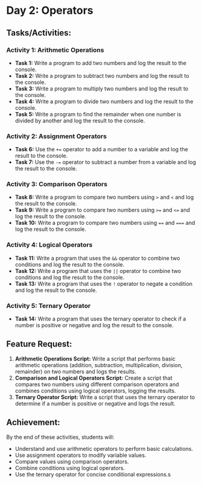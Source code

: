 # Day 2: Operators

## Tasks/Activities:

### Activity 1: Arithmetic Operations

* **Task 1:** Write a program to add two numbers and log the result to the console.
* **Task 2:** Write a program to subtract two numbers and log the result to the console.
* **Task 3:** Write a program to multiply two numbers and log the result to the console.
* **Task 4:** Write a program to divide two numbers and log the result to the console.
* **Task 5:** Write a program to find the remainder when one number is divided by another and log the result to the console.

### Activity 2: Assignment Operators

* **Task 6:** Use the `+=` operator to add a number to a variable and log the result to the console.
* **Task 7:** Use the `-=` operator to subtract a number from a variable and log the result to the console.

### Activity 3: Comparison Operators

* **Task 8:** Write a program to compare two numbers using `>` and `<` and log the result to the console.
* **Task 9:** Write a program to compare two numbers using `>=` and `<=` and log the result to the console.
* **Task 10:** Write a program to compare two numbers using `==` and `===` and log the result to the console.

### Activity 4: Logical Operators

* **Task 11:** Write a program that uses the `&&` operator to combine two conditions and log the result to the console.
* **Task 12:** Write a program that uses the `||` operator to combine two conditions and log the result to the console.
* **Task 13:** Write a program that uses the `!` operator to negate a condition and log the result to the console.

### Activity 5: Ternary Operator

* **Task 14:** Write a program that uses the ternary operator to check if a number is positive or negative and log the result to the console.

## Feature Request:

1. **Arithmetic Operations Script:** Write a script that performs basic arithmetic operations (addition, subtraction, multiplication, division, remainder) on two numbers and logs the results.
2. **Comparison and Logical Operators Script:** Create a script that compares two numbers using different comparison operators and combines conditions using logical operators, logging the results.
3. **Ternary Operator Script:** Write a script that uses the ternary operator to determine if a number is positive or negative and logs the result.

## Achievement:

By the end of these activities, students will:

* Understand and use arithmetic operators to perform basic calculations.
* Use assignment operators to modify variable values.
* Compare values using comparison operators.
* Combine conditions using logical operators.
* Use the ternary operator for concise conditional expressions.s
